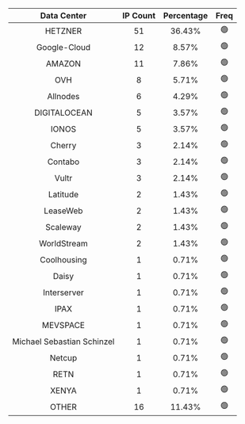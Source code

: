 | Data Center | IP Count | Percentage | Freq |
|:------------:|:--------:|:-----------:|:-----:|
| HETZNER | 51 | 36.43% | 🟢 |
| Google-Cloud | 12 | 8.57% | 🟢 |
| AMAZON | 11 | 7.86% | 🟢 |
| OVH | 8 | 5.71% | 🟢 |
| Allnodes | 6 | 4.29% | 🟢 |
| DIGITALOCEAN | 5 | 3.57% | 🟢 |
| IONOS | 5 | 3.57% | 🟢 |
| Cherry | 3 | 2.14% | 🟢 |
| Contabo | 3 | 2.14% | 🟢 |
| Vultr | 3 | 2.14% | 🟢 |
| Latitude | 2 | 1.43% | 🟢 |
| LeaseWeb | 2 | 1.43% | 🟢 |
| Scaleway | 2 | 1.43% | 🟢 |
| WorldStream | 2 | 1.43% | 🟢 |
| Coolhousing | 1 | 0.71% | 🟢 |
| Daisy | 1 | 0.71% | 🟢 |
| Interserver | 1 | 0.71% | 🟢 |
| IPAX | 1 | 0.71% | 🟢 |
| MEVSPACE | 1 | 0.71% | 🟢 |
| Michael Sebastian Schinzel | 1 | 0.71% | 🟢 |
| Netcup | 1 | 0.71% | 🟢 |
| RETN | 1 | 0.71% | 🟢 |
| XENYA | 1 | 0.71% | 🟢 |
| OTHER | 16 | 11.43% | 🟢 |